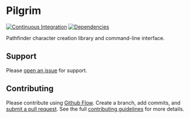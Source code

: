 # Pilgrim

[![Continuous Integration][ci-img]][ci-url]
[![Dependencies][deps-img]][deps-url]

Pathfinder character creation library and command-line interface.

## Support

Please [open an issue][new-issue-url] for support.

## Contributing

Please contribute using [Github Flow][github-flow-url]. Create a branch, add
commits, and [submit a pull request][pull-request-url]. See the full
[contributing guidelines][contributing-url] for more details.

[ci-img]: https://travis-ci.org/scriptdaemon/pilgrim.svg
[ci-url]: https://travis-ci.org/scriptdaemon/pilgrim
[deps-img]: https://david-dm.org/scriptdaemon/pilgrim/status.svg
[deps-url]: https://david-dm.org/scriptdaemon/pilgrim

[new-issue-url]: https://github.com/scriptdaemon/pilgrim/issues/new
[github-flow-url]: https://guides.github.com/introduction/flow
[pull-request-url]: https://github.com/scriptdaemon/pilgrim/compare
[contributing-url]: https://github.com/scriptdaemon/pilgrim/blob/master/CONTRIBUTING.md
